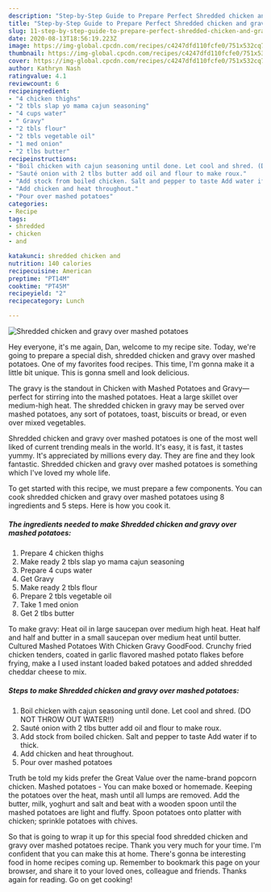 ```yaml
---
description: "Step-by-Step Guide to Prepare Perfect Shredded chicken and gravy over mashed potatoes"
title: "Step-by-Step Guide to Prepare Perfect Shredded chicken and gravy over mashed potatoes"
slug: 11-step-by-step-guide-to-prepare-perfect-shredded-chicken-and-gravy-over-mashed-potatoes
date: 2020-08-13T18:56:19.223Z
image: https://img-global.cpcdn.com/recipes/c4247dfd110fcfe0/751x532cq70/shredded-chicken-and-gravy-over-mashed-potatoes-recipe-main-photo.jpg
thumbnail: https://img-global.cpcdn.com/recipes/c4247dfd110fcfe0/751x532cq70/shredded-chicken-and-gravy-over-mashed-potatoes-recipe-main-photo.jpg
cover: https://img-global.cpcdn.com/recipes/c4247dfd110fcfe0/751x532cq70/shredded-chicken-and-gravy-over-mashed-potatoes-recipe-main-photo.jpg
author: Kathryn Nash
ratingvalue: 4.1
reviewcount: 6
recipeingredient:
- "4 chicken thighs"
- "2 tbls slap yo mama cajun seasoning"
- "4 cups water"
- " Gravy"
- "2 tbls flour"
- "2 tbls vegetable oil"
- "1 med onion"
- "2 tlbs butter"
recipeinstructions:
- "Boil chicken with cajun seasoning until done. Let cool and shred. (DO NOT THROW OUT WATER!!)"
- "Sauté onion with 2 tlbs butter add oil and flour to make roux."
- "Add stock from boiled chicken. Salt and pepper to taste Add water if to thick."
- "Add chicken and heat throughout."
- "Pour over mashed potatoes"
categories:
- Recipe
tags:
- shredded
- chicken
- and

katakunci: shredded chicken and 
nutrition: 140 calories
recipecuisine: American
preptime: "PT14M"
cooktime: "PT45M"
recipeyield: "2"
recipecategory: Lunch

---
```



![Shredded chicken and gravy over mashed potatoes](https://img-global.cpcdn.com/recipes/c4247dfd110fcfe0/751x532cq70/shredded-chicken-and-gravy-over-mashed-potatoes-recipe-main-photo.jpg)

Hey everyone, it's me again, Dan, welcome to my recipe site. Today, we're going to prepare a special dish, shredded chicken and gravy over mashed potatoes. One of my favorites food recipes. This time, I'm gonna make it a little bit unique. This is gonna smell and look delicious.

The gravy is the standout in Chicken with Mashed Potatoes and Gravy—perfect for stirring into the mashed potatoes. Heat a large skillet over medium-high heat. The shredded chicken in gravy may be served over mashed potatoes, any sort of potatoes, toast, biscuits or bread, or even over mixed vegetables.

Shredded chicken and gravy over mashed potatoes is one of the most well liked of current trending meals in the world. It's easy, it is fast, it tastes yummy. It's appreciated by millions every day. They are fine and they look fantastic. Shredded chicken and gravy over mashed potatoes is something which I've loved my whole life.


To get started with this recipe, we must prepare a few components. You can cook shredded chicken and gravy over mashed potatoes using 8 ingredients and 5 steps. Here is how you cook it.

<!--inarticleads1-->

##### The ingredients needed to make Shredded chicken and gravy over mashed potatoes:

1. Prepare 4 chicken thighs
1. Make ready 2 tbls slap yo mama cajun seasoning
1. Prepare 4 cups water
1. Get  Gravy
1. Make ready 2 tbls flour
1. Prepare 2 tbls vegetable oil
1. Take 1 med onion
1. Get 2 tlbs butter


To make gravy: Heat oil in large saucepan over medium high heat. Heat half and half and butter in a small saucepan over medium heat until butter. Cultured Mashed Potatoes With Chicken Gravy GoodFood. Crunchy fried chicken tenders, coated in garlic flavored mashed potato flakes before frying, make a I used instant loaded baked potatoes and added shredded cheddar cheese to mix. 

<!--inarticleads2-->

##### Steps to make Shredded chicken and gravy over mashed potatoes:

1. Boil chicken with cajun seasoning until done. Let cool and shred. (DO NOT THROW OUT WATER!!)
1. Sauté onion with 2 tlbs butter add oil and flour to make roux.
1. Add stock from boiled chicken. Salt and pepper to taste Add water if to thick.
1. Add chicken and heat throughout.
1. Pour over mashed potatoes


Truth be told my kids prefer the Great Value over the name-brand popcorn chicken. Mashed potatoes - You can make boxed or homemade. Keeping the potatoes over the heat, mash until all lumps are removed. Add the butter, milk, yoghurt and salt and beat with a wooden spoon until the mashed potatoes are light and fluffy. Spoon potatoes onto platter with chicken; sprinkle potatoes with chives. 

So that is going to wrap it up for this special food shredded chicken and gravy over mashed potatoes recipe. Thank you very much for your time. I'm confident that you can make this at home. There's gonna be interesting food in home recipes coming up. Remember to bookmark this page on your browser, and share it to your loved ones, colleague and friends. Thanks again for reading. Go on get cooking!
